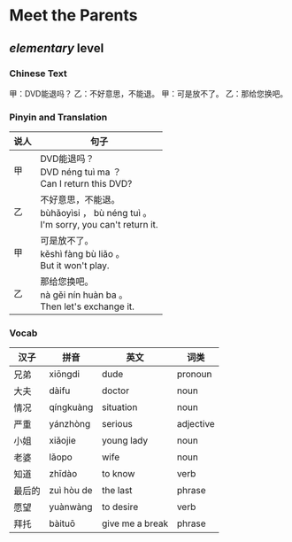 # Meet the Parents
## *elementary* level

### Chinese Text
甲：DVD能退吗？
乙：不好意思，不能退。
甲：可是放不了。
乙：那给您换吧。

### Pinyin and Translation
|说人|句子|
|----|----|
|甲|DVD能退吗？<br />DVD néng tuì ma ？<br />Can I return this DVD?|
|乙|不好意思，不能退。<br />bùhǎoyìsi ， bù néng tuì 。<br />I'm sorry, you can't return it.|
|甲|可是放不了。<br />kěshì fàng bù liǎo 。<br />But it won't play.|
|乙|那给您换吧。<br />nà gěi nín huàn ba 。<br />Then let's exchange it.|
### Vocab
|汉子|拼音|英文|词类|
|----|----|----|----|
|兄弟|xiōngdi|dude|pronoun|
|大夫|dàifu|doctor|noun|
|情况|qíngkuàng|situation|noun|
|严重|yánzhòng|serious|adjective|
|小姐|xiǎojie|young lady|noun|
|老婆|lǎopo|wife|noun|
|知道|zhīdào|to know|verb|
|最后的|zuì hòu de|the last|phrase|
|愿望|yuànwàng|to desire|verb|
|拜托|bàituō|give me a break|phrase|